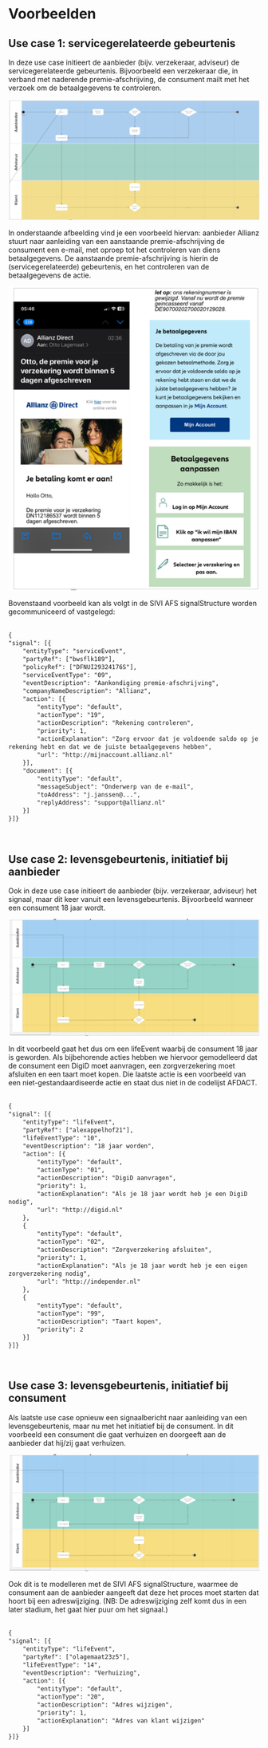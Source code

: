 # Voorbeelden

## Use case 1: servicegerelateerde gebeurtenis

In deze use case initieert de aanbieder (bijv. verzekeraar, adviseur) de servicegerelateerde gebeurtenis. Bijvoorbeeld een verzekeraar die, in verband met naderende premie-afschrijving, de consument mailt met het verzoek om de betaalgegevens te controleren.

![Use case 1](./media/use-case-1.png "aanbieder initieert event vanuit servicegerelateerde gebeurtenis")

In onderstaande afbeelding vind je een voorbeeld hiervan: aanbieder Allianz stuurt naar aanleiding van een aanstaande premie-afschrijving de consument een e-mail, met oproep tot het controleren van diens betaalgegevens. De aanstaande premie-afschrijving is hierin de (servicegerelateerde) gebeurtenis, en het controleren van de betaalgegevens de actie.

![Use case 1 Voorbeeld](./media/use-case-1-voorbeeld.png "voorbeeldmail met oproep tot actie")

Bovenstaand voorbeeld kan als volgt in de SIVI AFS signalStructure worden gecommuniceerd of vastgelegd:

<aside class="example" title="SIVI AFS signalStructure (in JSON)">
	<pre>
		<code>
{
"signal": [{
	"entityType": "serviceEvent",
	"partyRef": ["bwsflk189"],
	"policyRef": ["DFNUI29324176S"],
	"serviceEventType": "09",
	"eventDescription": "Aankondiging premie-afschrijving",
	"companyNameDescription": "Allianz",
	"action": [{
		"entityType": "default",
		"actionType": "19",
		"actionDescription": "Rekening controleren",
		"priority": 1,
		"actionExplanation": "Zorg ervoor dat je voldoende saldo op je rekening hebt en dat we de juiste betaalgegevens hebben",
		"url": "http://mijnaccount.allianz.nl"
	}],
	"document": [{
		"entityType": "default",
		"messageSubject": "Onderwerp van de e-mail",
		"toAddress": "j.janssen@...",
		"replyAddress": "support@allianz.nl"
	}]
}]}
		</code>
	</pre>
</aside>

## Use case 2: levensgebeurtenis, initiatief bij aanbieder

Ook in deze use case initieert de aanbieder (bijv. verzekeraar, adviseur) het signaal, maar dit keer vanuit een levensgebeurtenis. Bijvoorbeeld wanneer een consument 18 jaar wordt.

![Use case 2](./media/use-case-2.png "aanbieder initieert event vanuit levensgebeurtenis")

In dit voorbeeld gaat het dus om een lifeEvent waarbij de consument 18 jaar is geworden. Als bijbehorende acties hebben we hiervoor gemodelleerd dat de consument een DigiD moet aanvragen, een zorgverzekering moet afsluiten en een taart moet kopen. Die laatste actie is een voorbeeld van een niet-gestandaardiseerde actie en staat dus niet in de codelijst AFDACT.

<aside class="example" title="SIVI AFS signalStructure (in JSON)">
	<pre>
		<code>
{
"signal": [{
	"entityType": "lifeEvent", 
	"partyRef": ["alexappelhof21"],
	"lifeEventType": "10",
	"eventDescription": "18 jaar worden",
	"action": [{
		"entityType": "default",
		"actionType": "01",
		"actionDescription": "DigiD aanvragen",
		"priority": 1,
		"actionExplanation": "Als je 18 jaar wordt heb je een DigiD nodig",
		"url": "http://digid.nl"
	},
	{
		"entityType": "default",
		"actionType": "02",
		"actionDescription": "Zorgverzekering afsluiten",
		"priority": 1,
		"actionExplanation": "Als je 18 jaar wordt heb je een eigen zorgverzekering nodig",
		"url": "http://independer.nl"
	},
	{
		"entityType": "default",
		"actionType": "99",
		"actionDescription": "Taart kopen",
		"priority": 2
	}]
}]}
		</code>
	</pre>
</aside>

## Use case 3: levensgebeurtenis, initiatief bij consument

Als laatste use case opnieuw een signaalbericht naar aanleiding van een levensgebeurtenis, maar nu met het initiatief bij de consument. In dit voorbeeld een consument die gaat verhuizen en doorgeeft aan de aanbieder dat hij/zij gaat verhuizen.

![Use case 3](./media/use-case-2.png "consument initieert event vanuit levensgebeurtenis")

Ook dit is te modelleren met de SIVI AFS signalStructure, waarmee de consument aan de aanbieder aangeeft dat deze het proces moet starten dat hoort bij een adreswijziging. (NB: De adreswijziging zelf komt dus in een later stadium, het gaat hier puur om het signaal.)

<aside class="example" title="SIVI AFS signalStructure (in JSON)">
	<pre>
		<code>
{
"signal": [{
	"entityType": "lifeEvent",
	"partyRef": ["olagemaat23z5"],
	"lifeEventType": "14",
	"eventDescription": "Verhuizing",
	"action": [{
		"entityType": "default",
		"actionType": "20",
		"actionDescription": "Adres wijzigen",
		"priority": 1,
		"actionExplanation": "Adres van klant wijzigen" 
	}]
}]}
		</code>
	</pre>
</aside>
